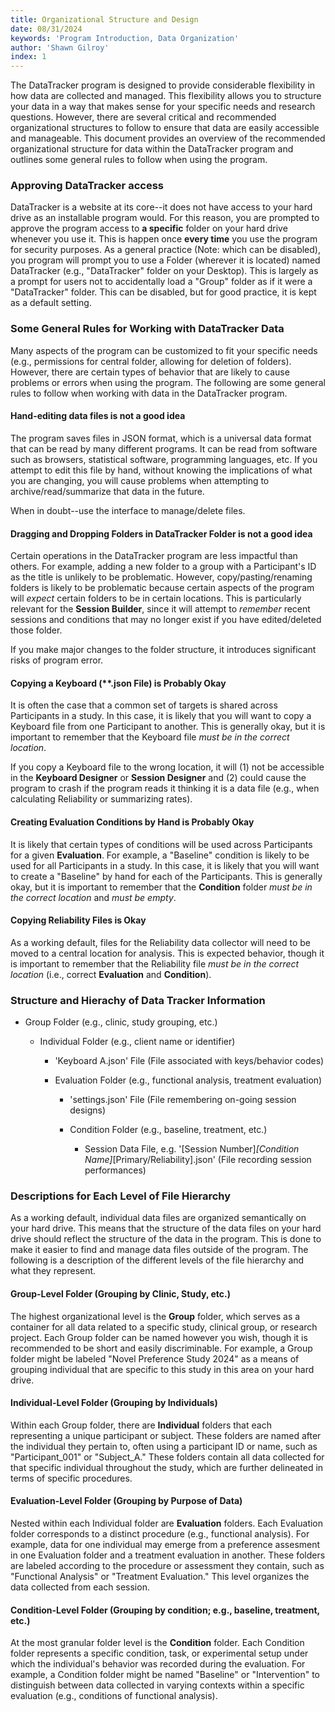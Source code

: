 ```yaml
---
title: Organizational Structure and Design
date: 08/31/2024
keywords: 'Program Introduction, Data Organization'
author: 'Shawn Gilroy'
index: 1
---
```


The DataTracker program is designed to provide considerable flexibility in how data are collected and managed. This flexibility allows you to structure your data in a way that makes sense for your specific needs and research questions. However, there are several critical and recommended organizational structures to follow to ensure that data are easily accessible and manageable. This document provides an overview of the recommended organizational structure for data within the DataTracker program and outlines some general rules to follow when using the program.

### Approving DataTracker access

DataTracker is a website at its core--it does not have access to your hard drive as an installable program would. For this reason, you are prompted to approve the program access to **a specific** folder on your hard drive whenever you use it. This is happen once **every time** you use the program for security purposes. As a general practice (Note: which can be disabled), you program will prompt you to use a Folder (wherever it is located) named DataTracker (e.g., "DataTracker" folder on your Desktop). This is largely as a prompt for users not to accidentally load a "Group" folder as if it were a "DataTracker" folder. This can be disabled, but for good practice, it is kept as a default setting.

### Some General Rules for Working with DataTracker Data

Many aspects of the program can be customized to fit your specific needs (e.g., permissions for central folder, allowing for deletion of folders). However, there are certain types of behavior that are likely to cause problems or errors when using the program. The following are some general rules to follow when working with data in the DataTracker program.

#### Hand-editing data files is not a good idea

The program saves files in JSON format, which is a universal data format that can be read by many different programs. It can be read from software such as browsers, statistical software, programming languages, etc. If you attempt to edit this file by hand, without knowing the implications of what you are changing, you will cause problems when attempting to archive/read/summarize that data in the future.

When in doubt--use the interface to manage/delete files.

#### Dragging and Dropping Folders in DataTracker Folder is not a good idea

Certain operations in the DataTracker program are less impactful than others. For example, adding a new folder to a group with a Participant's ID as the title is unlikely to be problematic. However, copy/pasting/renaming folders is likely to be problematic because certain aspects of the program will _expect_ certain folders to be in certain locations. This is particularly relevant for the **Session Builder**, since it will attempt to _remember_ recent sessions and conditions that may no longer exist if you have edited/deleted those folder.

If you make major changes to the folder structure, it introduces significant risks of program error.

#### Copying a Keyboard (\*\*.json File) is Probably Okay

It is often the case that a common set of targets is shared across Participants in a study. In this case, it is likely that you will want to copy a Keyboard file from one Participant to another. This is generally okay, but it is important to remember that the Keyboard file _must be in the correct location_.

If you copy a Keyboard file to the wrong location, it will (1) not be accessible in the **Keyboard Designer** or **Session Designer** and (2) could cause the program to crash if the program reads it thinking it is a data file (e.g., when calculating Reliability or summarizing rates).

#### Creating Evaluation Conditions by Hand is Probably Okay

It is likely that certain types of conditions will be used across Participants for a given **Evaluation**. For example, a "Baseline" condition is likely to be used for all Participants in a study. In this case, it is likely that you will want to create a "Baseline" by hand for each of the Participants. This is generally okay, but it is important to remember that the **Condition** folder _must be in the correct location_ and _must be empty_.

#### Copying Reliability Files is Okay

As a working default, files for the Reliability data collector will need to be moved to a central location for analysis. This is expected behavior, though it is important to remember that the Reliability file _must be in the correct location_ (i.e., correct **Evaluation** and **Condition**).

### Structure and Hierachy of Data Tracker Information

- Group Folder (e.g., clinic, study grouping, etc.)

  - Individual Folder (e.g., client name or identifier)

    - 'Keyboard A.json' File (File associated with keys/behavior codes)

    - Evaluation Folder (e.g., functional analysis, treatment evaluation)

      - 'settings.json' File (File remembering on-going session designs)

      - Condition Folder (e.g., baseline, treatment, etc.)

        - Session Data File, e.g. '[Session Number]_[Condition Name]_[Primary/Reliability].json' (File recording session performances)

### Descriptions for Each Level of File Hierarchy

As a working default, individual data files are organized semantically on your hard drive. This means that the structure of the data files on your hard drive should reflect the structure of the data in the program. This is done to make it easier to find and manage data files outside of the program. The following is a description of the different levels of the file hierarchy and what they represent.

#### Group-Level Folder (Grouping by Clinic, Study, etc.)

The highest organizational level is the **Group** folder, which serves as a container for all data related to a specific study, clinical group, or research project. Each Group folder can be named however you wish, though it is recommended to be short and easily discriminable. For example, a Group folder might be labeled "Novel Preference Study 2024" as a means of grouping individual that are specific to this study in this area on your hard drive.

#### Individual-Level Folder (Grouping by Individuals)

Within each Group folder, there are **Individual** folders that each representing a unique participant or subject. These folders are named after the individual they pertain to, often using a participant ID or name, such as "Participant_001" or "Subject_A." These folders contain all data collected for that specific individual throughout the study, which are further delineated in terms of specific procedures.

#### Evaluation-Level Folder (Grouping by Purpose of Data)

Nested within each Individual folder are **Evaluation** folders. Each Evaluation folder corresponds to a distinct procedure (e.g., functional analysis). For example, data for one individual may emerge from a preference assesment in one Evaluation folder and a treatment evaluation in another. These folders are labeled according to the procedure or assessment they contain, such as "Functional Analysis" or "Treatment Evaluation." This level organizes the data collected from each session.

#### Condition-Level Folder (Grouping by condition; e.g., baseline, treatment, etc.)

At the most granular folder level is the **Condition** folder. Each Condition folder represents a specific condition, task, or experimental setup under which the individual's behavior was recorded during the evaluation. For example, a Condition folder might be named "Baseline" or "Intervention" to distinguish between data collected in varying contexts within a specific evaluation (e.g., conditions of functional analysis).
